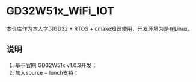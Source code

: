 # GD32W51x_WiFi_IOT

本仓库作为本人学习GD32 + RTOS + cmake知识使用，开发环境为是在Linux。

## 说明

1. 基于官网 GD32W51x v1.0.3开发；
2. 加入source + lunch支持；
